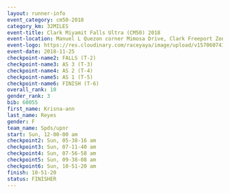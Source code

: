 ```yaml
---
layout: runner-info 
event_category: cm50-2018 
category_km: 32MILES 
event-title: Clark Miyamit Falls Ultra (CM50) 2018 
event-location: Manuel L Quezon corner Mimosa Drive, Clark Freeport Zone, Clark, Pampanga, Philippines 
event-logo: https://res.cloudinary.com/raceyaya/image/upload/v1570607412/logo/cm50_p8ydpq.jpg 
event-date: 2018-11-25 
checkpoint-name2: FALLS (T-2) 
checkpoint-name3: AS 3 (T-3) 
checkpoint-name4: AS 2 (T-4) 
checkpoint-name5: AS 1 (T-5) 
checkpoint-name6: FINISH (T-6) 
overall_rank: 10
gender_rank: 3
bib: 60055
first_name: Krisna-ann
last_name: Reyes
gender: F
team_name: Spds/upnr
start: Sun, 12-00-00 am
checkpoint2: Sun, 05-38-16 am
checkpoint3: Sun, 07-11-40 am
checkpoint4: Sun, 07-56-58 am
checkpoint5: Sun, 09-38-08 am
checkpoint6: Sun, 10-51-20 am
finish: 10-51-20
status: FINISHER
---
```

